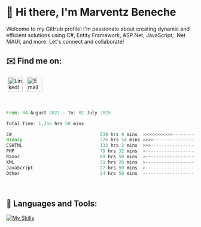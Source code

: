 # 👋 Hi there, I'm Marventz Beneche

Welcome to my GitHub profile! I'm passionate about creating dynamic and efficient solutions using C#, Entity Framework, ASP.Net, JavaScript, .Net MAUI, and more. Let's connect and collaborate!

## ✉️ Find me on:
 <a href="https://linkedin.com/in/benechem" target="_blank" rel="noopener noreferrer"> <img src="https://icons.iconarchive.com/icons/limav/flat-gradient-social/512/Linkedin-icon.png" alt="LinkedIn" height="40" style="vertical-align:top; margin:4px"></a>
 <a href="mailto:info@benechem.co"> <img src="https://icons.iconarchive.com/icons/dtafalonso/android-lollipop/512/Gmail-icon.png" alt="Email" height="40" style="vertical-align:top; margin:4px"></a>
</p>

<br/>
<!--START_SECTION:waka-->

```rust
From: 04 August 2021 - To: 02 July 2025

Total Time: 1,256 hrs 58 mins

C#                                 539 hrs 9 mins  >>>>>>>>>>>--------------   42.06 %
Binary                             226 hrs 54 mins >>>>---------------------   17.70 %
CSHTML                             133 hrs 2 mins  >>>----------------------   10.38 %
PHP                                75 hrs 32 mins  >------------------------   05.89 %
Razor                              69 hrs 50 mins  >------------------------   05.45 %
XML                                31 hrs 26 mins  >------------------------   02.45 %
JavaScript                         27 hrs 59 mins  >------------------------   02.18 %
Other                              24 hrs 59 mins  -------------------------   01.95 %
```

<!--END_SECTION:waka-->
<br />

## 🧰 Languages and Tools:

[![My Skills](https://skillicons.dev/icons?i=js,html,css,cs,java,php,mysql,dotnet,bootstrap,visualstudio,vscode,androidstudio,azure,xd,wordpress,raspberrypi)](https://skillicons.dev)
<br />

